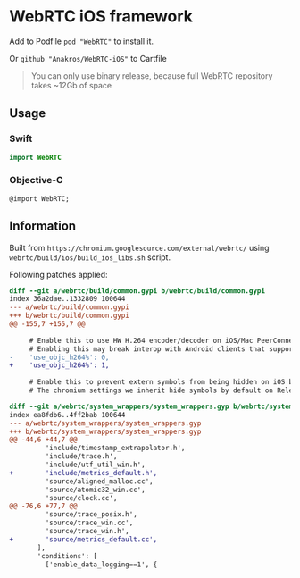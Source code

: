 # WebRTC iOS framework

Add to Podfile `pod "WebRTC"` to install it.

Or `github "Anakros/WebRTC-iOS"` to Cartfile 
>You can only use binary release, because full WebRTC repository takes ~12Gb of space

## Usage

### Swift
```swift
import WebRTC
```

### Objective-C
```objc
@import WebRTC;
```

## Information

Built from `https://chromium.googlesource.com/external/webrtc/` using `webrtc/build/ios/build_ios_libs.sh` script.

Following patches applied:
```diff
diff --git a/webrtc/build/common.gypi b/webrtc/build/common.gypi
index 36a2dae..1332809 100644
--- a/webrtc/build/common.gypi
+++ b/webrtc/build/common.gypi
@@ -155,7 +155,7 @@
 
     # Enable this to use HW H.264 encoder/decoder on iOS/Mac PeerConnections.
     # Enabling this may break interop with Android clients that support H264.
-    'use_objc_h264%': 0,
+    'use_objc_h264%': 1,
 
     # Enable this to prevent extern symbols from being hidden on iOS builds.
     # The chromium settings we inherit hide symbols by default on Release

```

```diff
diff --git a/webrtc/system_wrappers/system_wrappers.gyp b/webrtc/system_wrappers/system_wrappers.gyp
index ea8fdb6..4ff2bab 100644
--- a/webrtc/system_wrappers/system_wrappers.gyp
+++ b/webrtc/system_wrappers/system_wrappers.gyp
@@ -44,6 +44,7 @@
         'include/timestamp_extrapolator.h',
         'include/trace.h',
         'include/utf_util_win.h',
+        'include/metrics_default.h',
         'source/aligned_malloc.cc',
         'source/atomic32_win.cc',
         'source/clock.cc',
@@ -76,6 +77,7 @@
         'source/trace_posix.h',
         'source/trace_win.cc',
         'source/trace_win.h',
+        'source/metrics_default.cc',
       ],
       'conditions': [
         ['enable_data_logging==1', {
```
